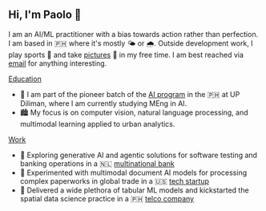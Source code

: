 ## Hi, I'm Paolo 👋

I am an AI/ML practitioner with a bias towards action rather than perfection. I am based in 🇵🇭 where it's mostly 🌤️ or 🌧️. Outside development work, I play sports 🎾 and take [pictures](https://vsco.co/jpacilo/gallery) 📸 in my free time. I am best reached via [email](joshuaacilo.13@gmail.com) for anything interesting.

<ins>Education</ins>
- 🌻 I am part of the pioneer batch of the [AI program](https://coe.upd.edu.ph/masters-of-engineering-in-artificial-intelligence/) in the 🇵🇭 at UP Diliman, where I am currently studying MEng in AI.
- 🏙️ My focus is on computer vision, natural language processing, and multimodal learning applied to urban analytics.

<ins>Work</ins>
- 🏦 Exploring generative AI and agentic solutions for software testing and banking operations in a 🇳🇱 [multinational bank](https://www.ing.com/Home.htm)
- 🚢 Experimented with multimodal document AI models for processing complex paperworks in global trade in a 🇺🇸 [tech startup](https://www.expedock.com/)
- 📡 Delivered a wide plethora of tabular ML models and kickstarted the spatial data science practice in a 🇵🇭 [telco company](https://www.globe.com.ph/#gref)

<!--
**jpacil0/jpacil0** is a ✨ _special_ ✨ repository because its `README.md` (this file) appears on your GitHub profile.

Here are some ideas to get you started:

- 🔭 I’m currently working on ...
- 🌱 I’m currently learning ...
- 👯 I’m looking to collaborate on ...
- 🤔 I’m looking for help with ...
- 💬 Ask me about ...
- 📫 How to reach me: ...
- 😄 Pronouns: ...
- ⚡ Fun fact: ...
-->
